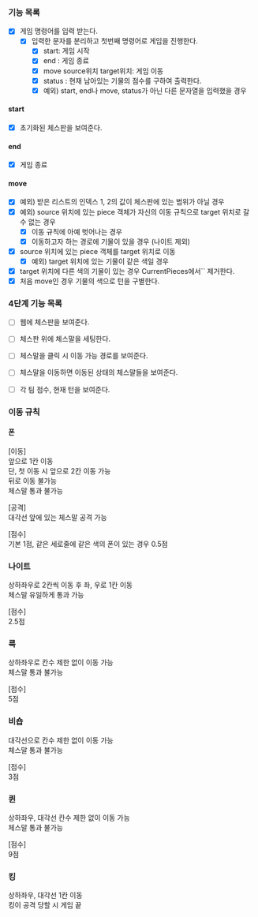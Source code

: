 ### 기능 목록
- [x] 게임 명령어를 입력 받는다.
    - [x] 입력한 문자를 분리하고 첫번째 명령어로 게임을 진행한다. 
        - [x] start: 게임 시작
        - [x] end : 게임 종료
        - [x] move source위치 target위치: 게임 이동
        - [x] status : 현재 남아있는 기물의 점수를 구하여 출력한다.
        - [x] 예외) start, end나 move, status가 아닌 다른 문자열을 입력했을 경우
#### start
- [x] 초기화된 체스판을 보여준다.
#### end
- [x] 게임 종료
#### move  
- [x] 예외) 받은 리스트의 인덱스 1, 2의 값이 체스판에 있는 범위가 아닐 경우
- [x] 예외) source 위치에 있는 piece 객체가 자신의 이동 규칙으로 target 위치로 갈 수 없는 경우
     - [x] 이동 규칙에 아예 벗어나는 경우
     - [x] 이동하고자 하는 경로에 기물이 있을 경우 (나이트 제외)
- [x] source 위치에 있는 piece 객체를 target 위치로 이동
    - [x] 예외) target 위치에 있는 기물이 같은 색일 경우
- [x] target 위치에 다른 색의 기물이 있는 경우 CurrentPieces에서`` 제거한다.
- [x] 처음 move인 경우 기물의 색으로 턴을 구별한다. 

### 4단계 기능 목록
- [ ] 웹에 체스판을 보여준다.
- [ ] 체스판 위에 체스말을 세팅한다.
- [ ] 체스말을 클릭 시 이동 가능 경로를 보여준다.
- [ ] 체스말을 이동하면 이동된 상태의 체스말들을 보여준다.
- [ ] 각 팀 점수, 현재 턴을 보여준다.



### 이동 규칙 
#### 폰 
[이동]  
앞으로 1칸 이동  
단, 첫 이동 시 앞으로 2칸 이동 가능  
뒤로 이동 불가능  
체스말 통과 불가능

[공격]  
대각선 앞에 있는 체스말 공격 가능  

[점수]  
기본 1점, 같은 세로줄에 같은 색의 폰이 있는 경우 0.5점

### 나이트 
상하좌우로 2칸씩 이동 후 좌, 우로 1칸 이동  
체스말 유일하게 통과 가능

[점수]  
2.5점

### 룩 
상하좌우로 칸수 제한 없이 이동 가능  
체스말 통과 불가능  

[점수]  
5점

### 비숍
대각선으로 칸수 제한 없이 이동 가능  
체스말 통과 불가능

[점수]  
3점

### 퀸 
상하좌우, 대각선 칸수 제한 없이 이동 가능  
체스말 통과 불가능  

[점수]  
9점

### 킹
상하좌우, 대각선 1칸 이동  
킹이 공격 당할 시 게임 끝  